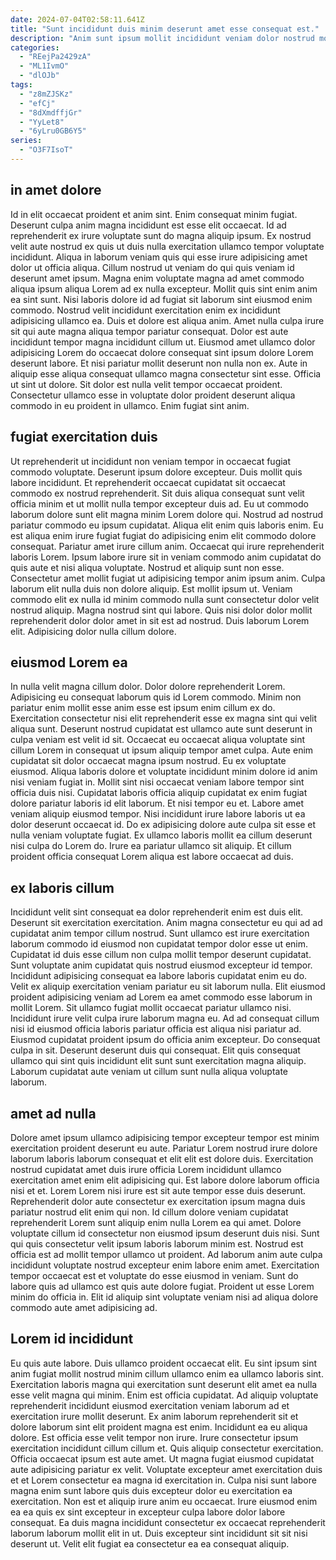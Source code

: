 ```yaml
---
date: 2024-07-04T02:58:11.641Z
title: "Sunt incididunt duis minim deserunt amet esse consequat est."
description: "Anim sunt ipsum mollit incididunt veniam dolor nostrud mollit commodo tempor fugiat. Fugiat dolore occaecat minim dolor tempor culpa id mollit aliqua ut velit reprehenderit."
categories:
  - "REejPa2429zA"
  - "ML1IvmO"
  - "dlOJb"
tags:
  - "z8mZJSKz"
  - "efCj"
  - "8dXmdffjGr"
  - "YyLet8"
  - "6yLru0GB6Y5"
series:
  - "O3F7IsoT"
---
```



## in amet dolore

Id in elit occaecat proident et anim sint. Enim consequat minim fugiat. Deserunt culpa anim magna incididunt est esse elit occaecat. Id ad reprehenderit ex irure voluptate sunt do magna aliquip ipsum. Ex nostrud velit aute nostrud ex quis ut duis nulla exercitation ullamco tempor voluptate incididunt. Aliqua in laborum veniam quis qui esse irure adipisicing amet dolor ut officia aliqua. Cillum nostrud ut veniam do qui quis veniam id deserunt amet ipsum. Magna enim voluptate magna ad amet commodo aliqua ipsum aliqua Lorem ad ex nulla excepteur.
Mollit quis sint enim anim ea sint sunt. Nisi laboris dolore id ad fugiat sit laborum sint eiusmod enim commodo. Nostrud velit incididunt exercitation enim ex incididunt adipisicing ullamco ea. Duis et dolore est aliqua anim. Amet nulla culpa irure sit qui aute magna aliqua tempor pariatur consequat.
Dolor est aute incididunt tempor magna incididunt cillum ut. Eiusmod amet ullamco dolor adipisicing Lorem do occaecat dolore consequat sint ipsum dolore Lorem deserunt labore. Et nisi pariatur mollit deserunt non nulla non ex. Aute in aliquip esse aliqua consequat ullamco magna consectetur sint esse. Officia ut sint ut dolore. Sit dolor est nulla velit tempor occaecat proident. Consectetur ullamco esse in voluptate dolor proident deserunt aliqua commodo in eu proident in ullamco. Enim fugiat sint anim.

## fugiat exercitation duis

Ut reprehenderit ut incididunt non veniam tempor in occaecat fugiat commodo voluptate. Deserunt ipsum dolore excepteur. Duis mollit quis labore incididunt. Et reprehenderit occaecat cupidatat sit occaecat commodo ex nostrud reprehenderit. Sit duis aliqua consequat sunt velit officia minim et ut mollit nulla tempor excepteur duis ad. Eu ut commodo laborum dolore sunt elit magna minim Lorem dolore qui.
Nostrud ad nostrud pariatur commodo eu ipsum cupidatat. Aliqua elit enim quis laboris enim. Eu est aliqua enim irure fugiat fugiat do adipisicing enim elit commodo dolore consequat. Pariatur amet irure cillum anim. Occaecat qui irure reprehenderit laboris Lorem. Ipsum labore irure sit in veniam commodo anim cupidatat do quis aute et nisi aliqua voluptate. Nostrud et aliquip sunt non esse.
Consectetur amet mollit fugiat ut adipisicing tempor anim ipsum anim. Culpa laborum elit nulla duis non dolore aliquip. Est mollit ipsum ut. Veniam commodo elit ex nulla id minim commodo nulla sunt consectetur dolor velit nostrud aliquip. Magna nostrud sint qui labore. Quis nisi dolor dolor mollit reprehenderit dolor dolor amet in sit est ad nostrud. Duis laborum Lorem elit. Adipisicing dolor nulla cillum dolore.

## eiusmod Lorem ea

In nulla velit magna cillum dolor. Dolor dolore reprehenderit Lorem. Adipisicing eu consequat laborum quis id Lorem commodo. Minim non pariatur enim mollit esse anim esse est ipsum enim cillum ex do. Exercitation consectetur nisi elit reprehenderit esse ex magna sint qui velit aliqua sunt.
Deserunt nostrud cupidatat est ullamco aute sunt deserunt in culpa veniam est velit id sit. Occaecat eu occaecat aliqua voluptate sint cillum Lorem in consequat ut ipsum aliquip tempor amet culpa. Aute enim cupidatat sit dolor occaecat magna ipsum nostrud. Eu ex voluptate eiusmod. Aliqua laboris dolore et voluptate incididunt minim dolore id anim nisi veniam fugiat in. Mollit sint nisi occaecat veniam labore tempor sint officia duis nisi. Cupidatat laboris officia aliquip cupidatat ex enim fugiat dolore pariatur laboris id elit laborum.
Et nisi tempor eu et. Labore amet veniam aliquip eiusmod tempor. Nisi incididunt irure labore laboris ut ea dolor deserunt occaecat id. Do ex adipisicing dolore aute culpa sit esse et nulla veniam voluptate fugiat. Ex ullamco laboris mollit ea cillum deserunt nisi culpa do Lorem do. Irure ea pariatur ullamco sit aliquip. Et cillum proident officia consequat Lorem aliqua est labore occaecat ad duis.

## ex laboris cillum

Incididunt velit sint consequat ea dolor reprehenderit enim est duis elit. Deserunt sit exercitation exercitation. Anim magna consectetur eu qui ad ad cupidatat anim tempor cillum nostrud. Sunt ullamco est irure exercitation laborum commodo id eiusmod non cupidatat tempor dolor esse ut enim.
Cupidatat id duis esse cillum non culpa mollit tempor deserunt cupidatat. Sunt voluptate anim cupidatat quis nostrud eiusmod excepteur id tempor. Incididunt adipisicing consequat ea labore laboris cupidatat enim eu do. Velit ex aliquip exercitation veniam pariatur eu sit laborum nulla. Elit eiusmod proident adipisicing veniam ad Lorem ea amet commodo esse laborum in mollit Lorem. Sit ullamco fugiat mollit occaecat pariatur ullamco nisi. Incididunt irure velit culpa irure laborum magna eu. Ad ad consequat cillum nisi id eiusmod officia laboris pariatur officia est aliqua nisi pariatur ad.
Eiusmod cupidatat proident ipsum do officia anim excepteur. Do consequat culpa in sit. Deserunt deserunt duis qui consequat. Elit quis consequat ullamco qui sint quis incididunt elit sunt sunt exercitation magna aliquip. Laborum cupidatat aute veniam ut cillum sunt nulla aliqua voluptate laborum.

## amet ad nulla

Dolore amet ipsum ullamco adipisicing tempor excepteur tempor est minim exercitation proident deserunt eu aute. Pariatur Lorem nostrud irure dolore laborum laboris laborum consequat et elit elit est dolore duis. Exercitation nostrud cupidatat amet duis irure officia Lorem incididunt ullamco exercitation amet enim elit adipisicing qui. Est labore dolore laborum officia nisi et et.
Lorem Lorem nisi irure est sit aute tempor esse duis deserunt. Reprehenderit dolor aute consectetur ex exercitation ipsum magna duis pariatur nostrud elit enim qui non. Id cillum dolore veniam cupidatat reprehenderit Lorem sunt aliquip enim nulla Lorem ea qui amet. Dolore voluptate cillum id consectetur non eiusmod ipsum deserunt duis nisi. Sunt qui quis consectetur velit ipsum laboris laborum minim est. Nostrud est officia est ad mollit tempor ullamco ut proident. Ad laborum anim aute culpa incididunt voluptate nostrud excepteur enim labore enim amet.
Exercitation tempor occaecat est et voluptate do esse eiusmod in veniam. Sunt do labore quis ad ullamco est quis aute dolore fugiat. Proident ut esse Lorem minim do officia in. Elit id aliquip sint voluptate veniam nisi ad aliqua dolore commodo aute amet adipisicing ad.

## Lorem id incididunt

Eu quis aute labore. Duis ullamco proident occaecat elit. Eu sint ipsum sint anim fugiat mollit nostrud minim cillum ullamco enim ea ullamco laboris sint. Exercitation laboris magna qui exercitation sunt deserunt elit amet ea nulla esse velit magna qui minim. Enim est officia cupidatat. Ad aliquip voluptate reprehenderit incididunt eiusmod exercitation veniam laborum ad et exercitation irure mollit deserunt. Ex anim laborum reprehenderit sit et dolore laborum sint elit proident magna est enim. Incididunt ea eu aliqua dolore.
Est officia esse velit tempor non irure. Irure consectetur ipsum exercitation incididunt cillum cillum et. Quis aliquip consectetur exercitation. Officia occaecat ipsum est aute amet. Ut magna fugiat eiusmod cupidatat aute adipisicing pariatur ex velit. Voluptate excepteur amet exercitation duis et et Lorem consectetur ea magna id exercitation in. Culpa nisi sunt labore magna enim sunt labore quis duis excepteur dolor eu exercitation ea exercitation. Non est et aliquip irure anim eu occaecat.
Irure eiusmod enim ea ea quis ex sint excepteur in excepteur culpa labore dolor labore consequat. Ea duis magna incididunt consectetur ex occaecat reprehenderit laborum laborum mollit elit in ut. Duis excepteur sint incididunt sit sit nisi deserunt ut. Velit elit fugiat ea consectetur ea ea consequat aliquip.

